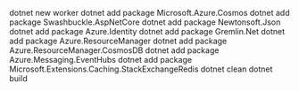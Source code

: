 dotnet new worker
dotnet add package Microsoft.Azure.Cosmos
dotnet add package Swashbuckle.AspNetCore
dotnet add package Newtonsoft.Json
dotnet add package Azure.Identity
dotnet add package Gremlin.Net
dotnet add package Azure.ResourceManager
dotnet add package Azure.ResourceManager.CosmosDB
dotnet add package Azure.Messaging.EventHubs
dotnet add package Microsoft.Extensions.Caching.StackExchangeRedis
dotnet clean
dotnet build